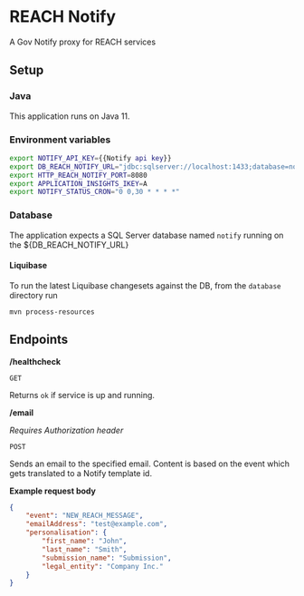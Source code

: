 # REACH Notify

A Gov Notify proxy for REACH services

## Setup

### Java

This application runs on Java 11.

### Environment variables

```bash
export NOTIFY_API_KEY={{Notify api key}}
export DB_REACH_NOTIFY_URL="jdbc:sqlserver://localhost:1433;database=notify;"
export HTTP_REACH_NOTIFY_PORT=8080
export APPLICATION_INSIGHTS_IKEY=A
export NOTIFY_STATUS_CRON="0 0,30 * * * *"
```

### Database

The application expects a SQL Server database named `notify` running on the ${DB_REACH_NOTIFY_URL}

#### Liquibase

To run the latest Liquibase changesets against the DB, from the `database` directory run

```
mvn process-resources
```

## Endpoints

**/healthcheck**

`GET`

Returns `ok` if service is up and running.

**/email**

*Requires Authorization header*

`POST`

Sends an email to the specified email. Content is based on the event which gets translated to a Notify template id.

**Example request body**
```json
{
	"event": "NEW_REACH_MESSAGE",
	"emailAddress": "test@example.com",
	"personalisation": {
		"first_name": "John",
		"last_name": "Smith",
		"submission_name": "Submission",
		"legal_entity": "Company Inc."
	}
}
```


